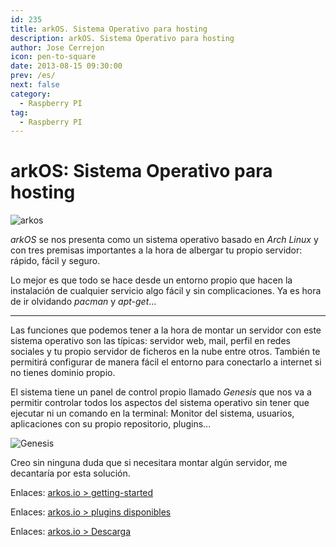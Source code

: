```yaml
---
id: 235
title: arkOS. Sistema Operativo para hosting
description: arkOS. Sistema Operativo para hosting
author: Jose Cerrejon
icon: pen-to-square
date: 2013-08-15 09:30:00
prev: /es/
next: false
category:
  - Raspberry PI
tag:
  - Raspberry PI
---
```


# arkOS: Sistema Operativo para hosting

![arkos](/images/arkos.jpg)

*arkOS* se nos presenta como un sistema operativo basado en *Arch Linux* y con tres premisas importantes a la hora de albergar tu propio servidor: rápido, fácil y seguro.

Lo mejor es que todo se hace desde un entorno propio que hacen la instalación de cualquier servicio algo fácil y sin complicaciones. Ya es hora de ir olvidando *pacman* y *apt-get*...

- - -
Las funciones que podemos tener a la hora de montar un servidor con este sistema operativo son las típicas: servidor web, mail, perfil en redes sociales y tu propio servidor de ficheros en la nube entre otros. También te permitirá configurar de manera fácil el entorno para conectarlo a internet si no tienes dominio propio.

El sistema tiene un panel de control propio llamado *Genesis* que nos va a permitir controlar todos los aspectos del sistema operativo sin tener que ejecutar ni un comando en la terminal: Monitor del sistema, usuarios, aplicaciones con su propio repositorio, plugins...

![Genesis](/images/2013/08/arkos1.jpg)

Creo sin ninguna duda que si necesitara montar algún servidor, me decantaría por esta solución.

Enlaces: [arkos.io > getting-started](https://arkos.io/doc/getting-started/)

Enlaces: [arkos.io > plugins disponibles](https://arkos.io/genesis/plugins)

Enlaces: [arkos.io > Descarga](https://arkos.io/downloads/)
